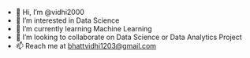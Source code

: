 - 👋 Hi, I’m @vidhi2000
- 👀 I’m interested in Data Science 
- 🌱 I’m currently learning Machine Learning
- 💞️ I’m looking to collaborate on Data Science or Data Analytics Project
- 📫 Reach me at bhattvidhi1203@gmail.com

<!---
vidhi2000/vidhi2000 is a ✨ special ✨ repository because its `README.md` (this file) appears on your GitHub profile.
You can click the Preview link to take a look at your changes.
--->
